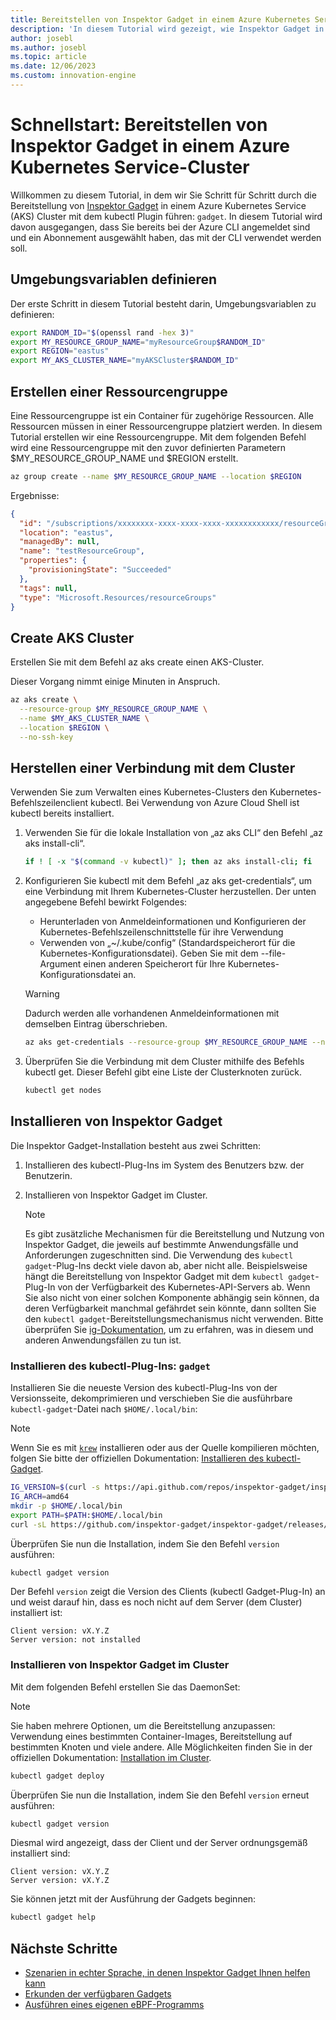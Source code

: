 ```yaml
---
title: Bereitstellen von Inspektor Gadget in einem Azure Kubernetes Service-Cluster
description: 'In diesem Tutorial wird gezeigt, wie Inspektor Gadget in einem AKS-Cluster bereitgestellt wird'
author: josebl
ms.author: josebl
ms.topic: article
ms.date: 12/06/2023
ms.custom: innovation-engine
---
```


# Schnellstart: Bereitstellen von Inspektor Gadget in einem Azure Kubernetes Service-Cluster

Willkommen zu diesem Tutorial, in dem wir Sie Schritt für Schritt durch die Bereitstellung von [Inspektor Gadget](https://www.inspektor-gadget.io/) in einem Azure Kubernetes Service (AKS) Cluster mit dem kubectl Plugin führen: `gadget`. In diesem Tutorial wird davon ausgegangen, dass Sie bereits bei der Azure CLI angemeldet sind und ein Abonnement ausgewählt haben, das mit der CLI verwendet werden soll.

## Umgebungsvariablen definieren

Der erste Schritt in diesem Tutorial besteht darin, Umgebungsvariablen zu definieren:

```bash
export RANDOM_ID="$(openssl rand -hex 3)"
export MY_RESOURCE_GROUP_NAME="myResourceGroup$RANDOM_ID"
export REGION="eastus"
export MY_AKS_CLUSTER_NAME="myAKSCluster$RANDOM_ID"
```

## Erstellen einer Ressourcengruppe

Eine Ressourcengruppe ist ein Container für zugehörige Ressourcen. Alle Ressourcen müssen in einer Ressourcengruppe platziert werden. In diesem Tutorial erstellen wir eine Ressourcengruppe. Mit dem folgenden Befehl wird eine Ressourcengruppe mit den zuvor definierten Parametern $MY_RESOURCE_GROUP_NAME und $REGION erstellt.

```bash
az group create --name $MY_RESOURCE_GROUP_NAME --location $REGION
```

Ergebnisse:

<!-- expected_similarity=0.3 -->
```JSON
{
  "id": "/subscriptions/xxxxxxxx-xxxx-xxxx-xxxx-xxxxxxxxxxxx/resourceGroups/myResourceGroup210",
  "location": "eastus",
  "managedBy": null,
  "name": "testResourceGroup",
  "properties": {
    "provisioningState": "Succeeded"
  },
  "tags": null,
  "type": "Microsoft.Resources/resourceGroups"
}
```

## Create AKS Cluster

Erstellen Sie mit dem Befehl az aks create einen AKS-Cluster.

Dieser Vorgang nimmt einige Minuten in Anspruch.

```bash
az aks create \
  --resource-group $MY_RESOURCE_GROUP_NAME \
  --name $MY_AKS_CLUSTER_NAME \
  --location $REGION \
  --no-ssh-key
```

## Herstellen einer Verbindung mit dem Cluster

Verwenden Sie zum Verwalten eines Kubernetes-Clusters den Kubernetes-Befehlszeilenclient kubectl. Bei Verwendung von Azure Cloud Shell ist kubectl bereits installiert.

1. Verwenden Sie für die lokale Installation von „az aks CLI“ den Befehl „az aks install-cli“.

    ```bash
    if ! [ -x "$(command -v kubectl)" ]; then az aks install-cli; fi
    ```

2. Konfigurieren Sie kubectl mit dem Befehl „az aks get-credentials“, um eine Verbindung mit Ihrem Kubernetes-Cluster herzustellen. Der unten angegebene Befehl bewirkt Folgendes:
    - Herunterladen von Anmeldeinformationen und Konfigurieren der Kubernetes-Befehlszeilenschnittstelle für ihre Verwendung
    - Verwenden von „~/.kube/config“ (Standardspeicherort für die Kubernetes-Konfigurationsdatei). Geben Sie mit dem --file-Argument einen anderen Speicherort für Ihre Kubernetes-Konfigurationsdatei an.

    > [!WARNING]
    > Dadurch werden alle vorhandenen Anmeldeinformationen mit demselben Eintrag überschrieben.

    ```bash
    az aks get-credentials --resource-group $MY_RESOURCE_GROUP_NAME --name $MY_AKS_CLUSTER_NAME --overwrite-existing
    ```

3. Überprüfen Sie die Verbindung mit dem Cluster mithilfe des Befehls kubectl get. Dieser Befehl gibt eine Liste der Clusterknoten zurück.

    ```bash
    kubectl get nodes
    ```

## Installieren von Inspektor Gadget

Die Inspektor Gadget-Installation besteht aus zwei Schritten:

1. Installieren des kubectl-Plug-Ins im System des Benutzers bzw. der Benutzerin.
2. Installieren von Inspektor Gadget im Cluster.

    > [!NOTE]
    > Es gibt zusätzliche Mechanismen für die Bereitstellung und Nutzung von Inspektor Gadget, die jeweils auf bestimmte Anwendungsfälle und Anforderungen zugeschnitten sind. Die Verwendung des `kubectl gadget`-Plug-Ins deckt viele davon ab, aber nicht alle. Beispielsweise hängt die Bereitstellung von Inspektor Gadget mit dem `kubectl gadget`-Plug-In von der Verfügbarkeit des Kubernetes-API-Servers ab. Wenn Sie also nicht von einer solchen Komponente abhängig sein können, da deren Verfügbarkeit manchmal gefährdet sein könnte, dann sollten Sie den `kubectl gadget`-Bereitstellungsmechanismus nicht verwenden. Bitte überprüfen Sie [ig-Dokumentation](https://github.com/inspektor-gadget/inspektor-gadget/blob/main/docs/ig.md), um zu erfahren, was in diesem und anderen Anwendungsfällen zu tun ist.

### Installieren des kubectl-Plug-Ins: `gadget`

Installieren Sie die neueste Version des kubectl-Plug-Ins von der Versionsseite, dekomprimieren und verschieben Sie die ausführbare `kubectl-gadget`-Datei nach `$HOME/.local/bin`:

> [!NOTE]
> Wenn Sie es mit [`krew`](https://sigs.k8s.io/krew) installieren oder aus der Quelle kompilieren möchten, folgen Sie bitte der offiziellen Dokumentation: [Installieren des kubectl-Gadget](https://github.com/inspektor-gadget/inspektor-gadget/blob/main/docs/install.md#installing-kubectl-gadget).

```bash
IG_VERSION=$(curl -s https://api.github.com/repos/inspektor-gadget/inspektor-gadget/releases/latest | jq -r .tag_name)
IG_ARCH=amd64
mkdir -p $HOME/.local/bin
export PATH=$PATH:$HOME/.local/bin
curl -sL https://github.com/inspektor-gadget/inspektor-gadget/releases/download/${IG_VERSION}/kubectl-gadget-linux-${IG_ARCH}-${IG_VERSION}.tar.gz  | tar -C $HOME/.local/bin -xzf - kubectl-gadget
```

Überprüfen Sie nun die Installation, indem Sie den Befehl `version` ausführen:

```bash
kubectl gadget version
```

Der Befehl `version` zeigt die Version des Clients (kubectl Gadget-Plug-In) an und weist darauf hin, dass es noch nicht auf dem Server (dem Cluster) installiert ist:

<!--expected_similarity="(?m)^Client version: v\d+\.\d+\.\d+$\n^Server version: not installed$"-->
```text
Client version: vX.Y.Z
Server version: not installed
```

### Installieren von Inspektor Gadget im Cluster

Mit dem folgenden Befehl erstellen Sie das DaemonSet:

> [!NOTE]
> Sie haben mehrere Optionen, um die Bereitstellung anzupassen: Verwendung eines bestimmten Container-Images, Bereitstellung auf bestimmten Knoten und viele andere. Alle Möglichkeiten finden Sie in der offiziellen Dokumentation: [Installation im Cluster](https://github.com/inspektor-gadget/inspektor-gadget/blob/main/docs/install.md#installing-in-the-cluster).

```bash
kubectl gadget deploy
```

Überprüfen Sie nun die Installation, indem Sie den Befehl `version` erneut ausführen:

```bash
kubectl gadget version
```

Diesmal wird angezeigt, dass der Client und der Server ordnungsgemäß installiert sind:

<!--expected_similarity="(?m)^Client version: v\d+\.\d+\.\d+$\n^Server version: v\d+\.\d+\.\d+$"-->
```text
Client version: vX.Y.Z
Server version: vX.Y.Z
```

Sie können jetzt mit der Ausführung der Gadgets beginnen:

```bash
kubectl gadget help
```

<!--
## Clean Up

### Undeploy Inspektor Gadget

```bash
kubectl gadget undeploy
```

### Clean up Azure resources

When no longer needed, you can use `az group delete` to remove the resource group, cluster, and all related resources as follows. The `--no-wait` parameter returns control to the prompt without waiting for the operation to complete. The `--yes` parameter confirms that you wish to delete the resources without an additional prompt to do so.

```bash
az group delete --name $MY_RESOURCE_GROUP_NAME --no-wait --yes
```
-->

## Nächste Schritte
- [Szenarien in echter Sprache, in denen Inspektor Gadget Ihnen helfen kann](https://go.microsoft.com/fwlink/p/?linkid=2260402#use-cases)
- [Erkunden der verfügbaren Gadgets](https://go.microsoft.com/fwlink/p/?linkid=2260070)
- [Ausführen eines eigenen eBPF-Programms](https://go.microsoft.com/fwlink/p/?linkid=2259865)
